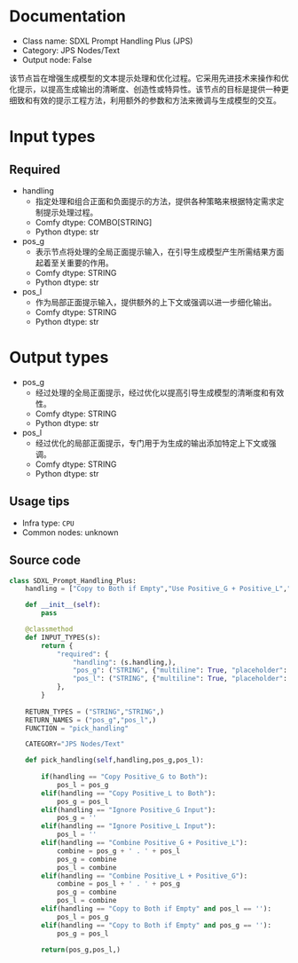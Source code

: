 
# Documentation
- Class name: SDXL Prompt Handling Plus (JPS)
- Category: JPS Nodes/Text
- Output node: False

该节点旨在增强生成模型的文本提示处理和优化过程。它采用先进技术来操作和优化提示，以提高生成输出的清晰度、创造性或特异性。该节点的目标是提供一种更细致和有效的提示工程方法，利用额外的参数和方法来微调与生成模型的交互。

# Input types
## Required
- handling
    - 指定处理和组合正面和负面提示的方法，提供各种策略来根据特定需求定制提示处理过程。
    - Comfy dtype: COMBO[STRING]
    - Python dtype: str
- pos_g
    - 表示节点将处理的全局正面提示输入，在引导生成模型产生所需结果方面起着至关重要的作用。
    - Comfy dtype: STRING
    - Python dtype: str
- pos_l
    - 作为局部正面提示输入，提供额外的上下文或强调以进一步细化输出。
    - Comfy dtype: STRING
    - Python dtype: str

# Output types
- pos_g
    - 经过处理的全局正面提示，经过优化以提高引导生成模型的清晰度和有效性。
    - Comfy dtype: STRING
    - Python dtype: str
- pos_l
    - 经过优化的局部正面提示，专门用于为生成的输出添加特定上下文或强调。
    - Comfy dtype: STRING
    - Python dtype: str


## Usage tips
- Infra type: `CPU`
- Common nodes: unknown


## Source code
```python
class SDXL_Prompt_Handling_Plus:
    handling = ["Copy to Both if Empty","Use Positive_G + Positive_L","Copy Positive_G to Both","Copy Positive_L to Both","Ignore Positive_G Input", "Ignore Positive_L Input", "Combine Positive_G + Positive_L", "Combine Positive_L + Positive_G",]

    def __init__(self):
        pass

    @classmethod
    def INPUT_TYPES(s):
        return {
            "required": {
                "handling": (s.handling,),
                "pos_g": ("STRING", {"multiline": True, "placeholder": "Prompt Text pos_g", "dynamicPrompts": True}),
                "pos_l": ("STRING", {"multiline": True, "placeholder": "Prompt Text pos_l", "dynamicPrompts": True}),
            },
        }
    
    RETURN_TYPES = ("STRING","STRING",)
    RETURN_NAMES = ("pos_g","pos_l",)
    FUNCTION = "pick_handling"

    CATEGORY="JPS Nodes/Text"

    def pick_handling(self,handling,pos_g,pos_l):
        
        if(handling == "Copy Positive_G to Both"):
            pos_l = pos_g
        elif(handling == "Copy Positive_L to Both"):
            pos_g = pos_l
        elif(handling == "Ignore Positive_G Input"):
            pos_g = ''
        elif(handling == "Ignore Positive_L Input"):
            pos_l = ''
        elif(handling == "Combine Positive_G + Positive_L"):
            combine = pos_g + ' . ' + pos_l
            pos_g = combine
            pos_l = combine
        elif(handling == "Combine Positive_L + Positive_G"):
            combine = pos_l + ' . ' + pos_g
            pos_g = combine
            pos_l = combine
        elif(handling == "Copy to Both if Empty" and pos_l == ''):
            pos_l = pos_g
        elif(handling == "Copy to Both if Empty" and pos_g == ''):
            pos_g = pos_l

        return(pos_g,pos_l,)

```
